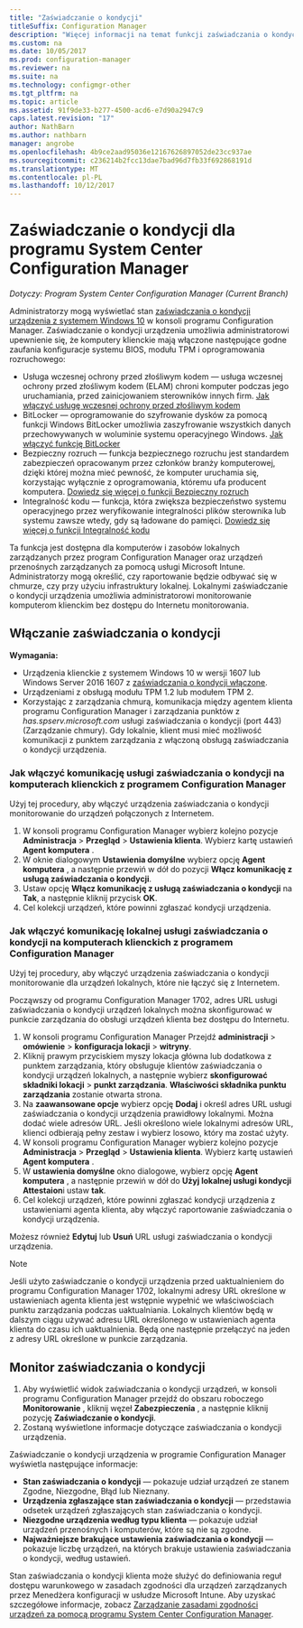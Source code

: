 ```yaml
---
title: "Zaświadczanie o kondycji"
titleSuffix: Configuration Manager
description: "Więcej informacji na temat funkcji zaświadczania o kondycji, można wyświetlić w konsoli programu Configuration Manager."
ms.custom: na
ms.date: 10/05/2017
ms.prod: configuration-manager
ms.reviewer: na
ms.suite: na
ms.technology: configmgr-other
ms.tgt_pltfrm: na
ms.topic: article
ms.assetid: 91f9de33-b277-4500-acd6-e7d90a2947c9
caps.latest.revision: "17"
author: NathBarn
ms.author: nathbarn
manager: angrobe
ms.openlocfilehash: 4b9ce2aad95036e12167626897052de23cc937ae
ms.sourcegitcommit: c236214b2fcc13dae7bad96d7fb33f692868191d
ms.translationtype: MT
ms.contentlocale: pl-PL
ms.lasthandoff: 10/12/2017
---
```

# <a name="health-attestation-for-system-center-configuration-manager"></a>Zaświadczanie o kondycji dla programu System Center Configuration Manager

*Dotyczy: Program System Center Configuration Manager (Current Branch)*

Administratorzy mogą wyświetlać stan [zaświadczania o kondycji urządzenia z systemem Windows 10](https://technet.microsoft.com/library/mt592023.aspx) w konsoli programu Configuration Manager.  Zaświadczanie o kondycji urządzenia umożliwia administratorowi upewnienie się, że komputery klienckie mają włączone następujące godne zaufania konfiguracje systemu BIOS, modułu TPM i oprogramowania rozruchowego:  

-   Usługa wczesnej ochrony przed złośliwym kodem — usługa wczesnej ochrony przed złośliwym kodem (ELAM) chroni komputer podczas jego uruchamiania, przed zainicjowaniem sterowników innych firm. [Jak włączyć usługę wczesnej ochrony przed złośliwym kodem](https://gallery.technet.microsoft.com/How-to-turn-on-Early-84552ec5)  
-   BitLocker — oprogramowanie do szyfrowanie dysków za pomocą funkcji Windows BitLocker umożliwia zaszyfrowanie wszystkich danych przechowywanych w woluminie systemu operacyjnego Windows.  [Jak włączyć funkcję BitLocker](https://gallery.technet.microsoft.com/How-to-turn-on-BitLocker-34294d3d)  
-   Bezpieczny rozruch — funkcja bezpiecznego rozruchu jest standardem zabezpieczeń opracowanym przez członków branży komputerowej, dzięki której można mieć pewność, że komputer uruchamia się, korzystając wyłącznie z oprogramowania, któremu ufa producent komputera. [Dowiedz się więcej o funkcji Bezpieczny rozruch](https://technet.microsoft.com/library/hh824987.aspx)  
-   Integralność kodu — funkcja, która zwiększa bezpieczeństwo systemu operacyjnego przez weryfikowanie integralności plików sterownika lub systemu zawsze wtedy, gdy są ładowane do pamięci. [Dowiedz się więcej o funkcji Integralność kodu](https://technet.microsoft.com/library/dd348642.aspx)  

Ta funkcja jest dostępna dla komputerów i zasobów lokalnych zarządzanych przez program Configuration Manager oraz urządzeń przenośnych zarządzanych za pomocą usługi Microsoft Intune. Administratorzy mogą określić, czy raportowanie będzie odbywać się w chmurze, czy przy użyciu infrastruktury lokalnej. Lokalnymi zaświadczanie o kondycji urządzenia umożliwia administratorowi monitorowanie komputerom klienckim bez dostępu do Internetu monitorowania.

## <a name="enable-health-attestation"></a>Włączanie zaświadczania o kondycji

 **Wymagania:**  

-   Urządzenia klienckie z systemem Windows 10 w wersji 1607 lub Windows Server 2016 1607 z [zaświadczania o kondycji włączone](https://technet.microsoft.com/windows-server-docs/security/device-health-attestation).
-   Urządzeniami z obsługą modułu TPM 1.2 lub modułem TPM 2.
-   Korzystając z zarządzania chmurą, komunikacja między agentem klienta programu Configuration Manager i zarządzania punktów z *has.spserv.microsoft.com* usługi zaświadczania o kondycji (port 443) (Zarządzanie chmury). Gdy lokalnie, klient musi mieć możliwość komunikacji z punktem zarządzania z włączoną obsługą zaświadczania o kondycji urządzenia.

### <a name="how-to-enable-health-attestation-service-communication-on-configuration-manager-client-computers"></a>Jak włączyć komunikację usługi zaświadczania o kondycji na komputerach klienckich z programem Configuration Manager

Użyj tej procedury, aby włączyć urządzenia zaświadczania o kondycji monitorowanie do urządzeń połączonych z Internetem.

1.  W konsoli programu Configuration Manager wybierz kolejno pozycje **Administracja** > **Przegląd** > **Ustawienia klienta**.  Wybierz kartę ustawień **Agent komputera** .  
2.  W oknie dialogowym **Ustawienia domyślne** wybierz opcję **Agent komputera** , a następnie przewiń w dół do pozycji **Włącz komunikację z usługą zaświadczania o kondycji**.  
3.  Ustaw opcję **Włącz komunikację z usługą zaświadczania o kondycji** na **Tak**, a następnie kliknij przycisk **OK**.  
4. Cel kolekcji urządzeń, które powinni zgłaszać kondycji urządzenia.

### <a name="how-to-enable-on-premises-health-attestation-service-communication-on-configuration-manager-client-computers"></a>Jak włączyć komunikację lokalnej usługi zaświadczania o kondycji na komputerach klienckich z programem Configuration Manager
Użyj tej procedury, aby włączyć urządzenia zaświadczania o kondycji monitorowanie dla urządzeń lokalnych, które nie łączyć się z Internetem.

Począwszy od programu Configuration Manager 1702, adres URL usługi zaświadczania o kondycji urządzeń lokalnych można skonfigurować w punkcie zarządzania do obsługi urządzeń klienta bez dostępu do Internetu.

1. W konsoli programu Configuration Manager Przejdź **administracji** > **omówienie** > **konfiguracja lokacji** > **witryny**.
2. Kliknij prawym przyciskiem myszy lokacja główna lub dodatkowa z punktem zarządzania, który obsługuje klientów zaświadczania o kondycji urządzeń lokalnych, a następnie wybierz **skonfigurować składniki lokacji** > **punkt zarządzania**. **Właściwości składnika punktu zarządzania** zostanie otwarta strona.
3. Na **zaawansowane opcje** wybierz opcję **Dodaj** i określ adres URL usługi zaświadczania o kondycji urządzenia prawidłowy lokalnymi. Można dodać wiele adresów URL. Jeśli określono wiele lokalnymi adresów URL, klienci odbierają pełny zestaw i wybierz losowo, który ma zostać użyty.
4.  W konsoli programu Configuration Manager wybierz kolejno pozycje **Administracja** > **Przegląd** > **Ustawienia klienta**.  Wybierz kartę ustawień **Agent komputera** .  
5.  W **ustawienia domyślne** okno dialogowe, wybierz opcję **Agent komputera** , a następnie przewiń w dół do **Użyj lokalnej usługi kondycji Attestaion**i ustaw **tak**.
6. Cel kolekcji urządzeń, które powinni zgłaszać kondycji urządzenia z ustawieniami agenta klienta, aby włączyć raportowanie zaświadczania o kondycji urządzenia.

Możesz również **Edytuj** lub **Usuń** URL usługi zaświadczania o kondycji urządzenia.

> [!NOTE]
> Jeśli użyto zaświadczanie o kondycji urządzenia przed uaktualnieniem do programu Configuration Manager 1702, lokalnymi adresy URL określone w ustawieniach agenta klienta jest wstępnie wypełnić we właściwościach punktu zarządzania podczas uaktualniania. Lokalnych klientów będą w dalszym ciągu używać adresu URL określonego w ustawieniach agenta klienta do czasu ich uaktualnienia. Będą one następnie przełączyć na jeden z adresy URL określone w punkcie zarządzania.

## <a name="monitor-device-health-attestation"></a>Monitor zaświadczania o kondycji

1.  Aby wyświetlić widok zaświadczania o kondycji urządzeń, w konsoli programu Configuration Manager przejdź do obszaru roboczego **Monitorowanie** , kliknij węzeł **Zabezpieczenia** , a następnie kliknij pozycję **Zaświadczanie o kondycji**.  
2.  Zostaną wyświetlone informacje dotyczące zaświadczania o kondycji urządzenia.  

Zaświadczanie o kondycji urządzenia w programie Configuration Manager wyświetla następujące informacje:  

-   **Stan zaświadczania o kondycji** — pokazuje udział urządzeń ze stanem Zgodne, Niezgodne, Błąd lub Nieznany.  
-   **Urządzenia zgłaszające stan zaświadczania o kondycji** — przedstawia odsetek urządzeń zgłaszających stan zaświadczania o kondycji.  
-   **Niezgodne urządzenia według typu klienta** — pokazuje udział urządzeń przenośnych i komputerów, które są nie są zgodne.  
-   **Najważniejsze brakujące ustawienia zaświadczania o kondycji** — pokazuje liczbę urządzeń, na których brakuje ustawienia zaświadczania o kondycji, według ustawień.

Stan zaświadczania o kondycji klienta może służyć do definiowania reguł dostępu warunkowego w zasadach zgodności dla urządzeń zarządzanych przez Menedżera konfiguracji w usłudze Microsoft Intune. Aby uzyskać szczegółowe informacje, zobacz [Zarządzanie zasadami zgodności urządzeń za pomocą programu System Center Configuration Manager](/sccm/protect/deploy-use/device-compliance-policies).  
